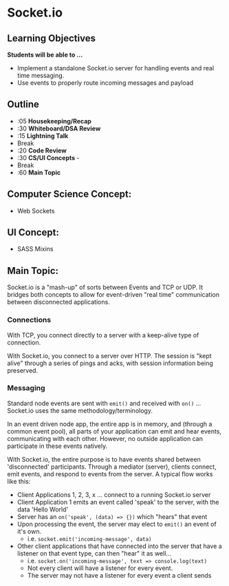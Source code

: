 # Socket.io 

## Learning Objectives

**Students will be able to ...**

* Implement a standalone Socket.io server for handling events and real time messaging.
* Use events to properly route incoming messages and payload

## Outline
* :05 **Housekeeping/Recap**
* :30 **Whiteboard/DSA Review**
* :15 **Lightning Talk**
* Break
* :20 **Code Review**
* :30 **CS/UI Concepts** -
* Break
* :60 **Main Topic**

## Computer Science Concept:
* Web Sockets

## UI Concept:
* SASS Mixins

## Main Topic:
Socket.io is a "mash-up" of sorts between Events and TCP or UDP. It bridges both concepts to allow for event-driven "real time" communication between disconnected applications.

### Connections
With TCP, you connect directly to a server with a keep-alive type of connection.

With Socket.io, you connect to a server over HTTP. The session is "kept alive" through a series of pings and acks, with session information being preserved.

### Messaging
Standard node events are sent with `emit()` and received with `on()` ... Socket.io uses the same methodology/terminology.

In an event driven node app, the entire app is in memory, and (through a common event pool), all parts of your application can emit and hear events, communicating with each other.  However, no outside application can participate in these events natively.

With Socket.io, the entire purpose is to have events shared between 'disconnected' participants.  Through a mediator (server), clients connect, emit events, and respond to events from the server.  A typical flow works like this:

* Client Applications 1, 2, 3, x ... connect to a running Socket.io server
* Client Application 1 emits an event called 'speak' to the server, with the data 'Hello World'
* Server has an `on('speak', (data) => {})` which "hears" that event
* Upon processing the event, the server may elect to `emit()` an event of it's own.
  * i.e. `socket.emit('incoming-message', data)`
* Other client applications that have connected into the server that have a listener on that event type, can then "hear" it as well... 
  * i.e. `socket.on('incoming-message', text => console.log(text)`
  * Not every client will have a listener for every event.
  * The server may not have a listener for every event a client sends

